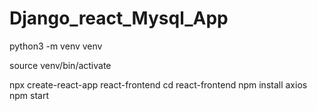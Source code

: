# Django_react_Mysql_App

python3 -m venv venv

source venv/bin/activate

npx create-react-app react-frontend
cd react-frontend
npm install axios
npm start
